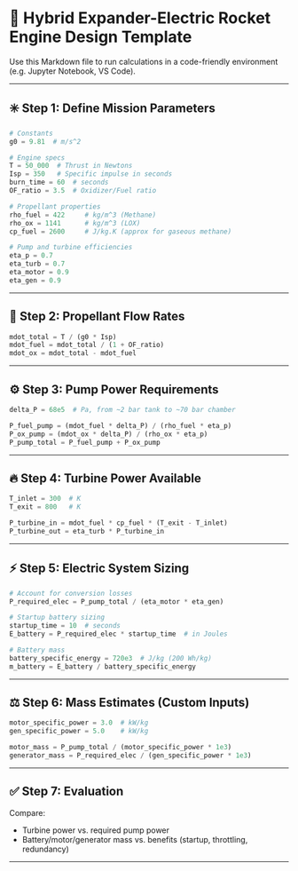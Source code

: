 
# 🚀 Hybrid Expander-Electric Rocket Engine Design Template

Use this Markdown file to run calculations in a code-friendly environment (e.g. Jupyter Notebook, VS Code).

---

## ✳️ Step 1: Define Mission Parameters

```python
# Constants
g0 = 9.81  # m/s^2

# Engine specs
T = 50_000  # Thrust in Newtons
Isp = 350   # Specific impulse in seconds
burn_time = 60  # seconds
OF_ratio = 3.5  # Oxidizer/Fuel ratio

# Propellant properties
rho_fuel = 422     # kg/m^3 (Methane)
rho_ox = 1141      # kg/m^3 (LOX)
cp_fuel = 2600     # J/kg.K (approx for gaseous methane)

# Pump and turbine efficiencies
eta_p = 0.7
eta_turb = 0.7
eta_motor = 0.9
eta_gen = 0.9
```

---

## 🚰 Step 2: Propellant Flow Rates

```python
mdot_total = T / (g0 * Isp)
mdot_fuel = mdot_total / (1 + OF_ratio)
mdot_ox = mdot_total - mdot_fuel
```

---

## ⚙️ Step 3: Pump Power Requirements

```python
delta_P = 68e5  # Pa, from ~2 bar tank to ~70 bar chamber

P_fuel_pump = (mdot_fuel * delta_P) / (rho_fuel * eta_p)
P_ox_pump = (mdot_ox * delta_P) / (rho_ox * eta_p)
P_pump_total = P_fuel_pump + P_ox_pump
```

---

## 🔥 Step 4: Turbine Power Available

```python
T_inlet = 300  # K
T_exit = 800   # K

P_turbine_in = mdot_fuel * cp_fuel * (T_exit - T_inlet)
P_turbine_out = eta_turb * P_turbine_in
```

---

## ⚡ Step 5: Electric System Sizing

```python
# Account for conversion losses
P_required_elec = P_pump_total / (eta_motor * eta_gen)

# Startup battery sizing
startup_time = 10  # seconds
E_battery = P_required_elec * startup_time  # in Joules

# Battery mass
battery_specific_energy = 720e3  # J/kg (200 Wh/kg)
m_battery = E_battery / battery_specific_energy
```

---

## ⚖️ Step 6: Mass Estimates (Custom Inputs)

```python
motor_specific_power = 3.0  # kW/kg
gen_specific_power = 5.0    # kW/kg

motor_mass = P_pump_total / (motor_specific_power * 1e3)
generator_mass = P_required_elec / (gen_specific_power * 1e3)
```

---

## ✅ Step 7: Evaluation

Compare:
- Turbine power vs. required pump power
- Battery/motor/generator mass vs. benefits (startup, throttling, redundancy)

---
